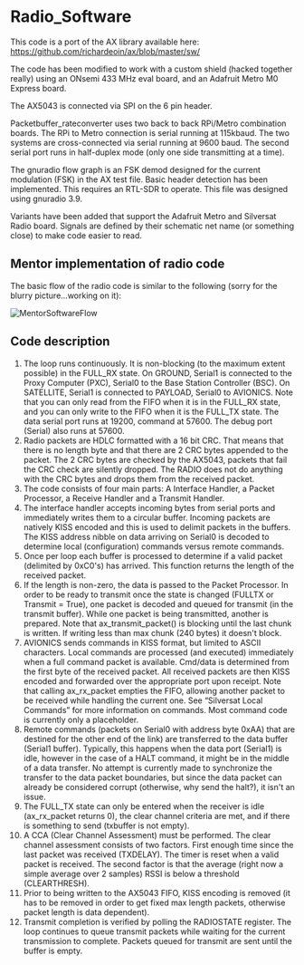 # Radio_Software

This code is a port of the AX library available here:  https://github.com/richardeoin/ax/blob/master/sw/

The code has been modified to work with a custom shield (hacked together really) using an ONsemi 433 MHz eval board,
and an Adafruit Metro M0 Express board.

The AX5043 is connected via SPI on the 6 pin header.

Packetbuffer_rateconverter uses two back to back RPi/Metro combination boards.  The RPi to Metro connection is serial running at 115kbaud.  The two systems are cross-connected via serial running at 9600 baud.  The second serial port runs in half-duplex mode (only one side transmitting at a time).

The gnuradio flow graph is an FSK demod designed for the current modulation (FSK) in the AX test file.  Basic header detection has been implemented.
This requires an RTL-SDR to operate.  This file was designed using gnuradio 3.9.

Variants have been added that support the Adafruit Metro and Silversat Radio board.  Signals are defined by their schematic net name (or something close) to make code easier to read.

## Mentor implementation of radio code

The basic flow of the radio code is similar to the following (sorry for the blurry picture...working on it):

![MentorSoftwareFlow](https://user-images.githubusercontent.com/64690557/226452912-a95c7d89-4dbf-4f0e-aab0-512bea8a7ebd.jpg)


## Code description

1. The loop runs continuously.  It is non-blocking (to the maximum extent possible) in the FULL_RX state. On GROUND, Serial1 is connected to the Proxy Computer (PXC), Serial0 to the Base Station Controller (BSC).  On SATELLITE, Serial1 is connected to PAYLOAD, Serial0 to AVIONICS.  Note that you can only read from the FIFO when it is in the FULL_RX state, and you can only write to the FIFO when it is the FULL_TX state.  The data serial port runs at 19200, command at 57600.  The debug port (Serial) also runs at 57600.
1. Radio packets are HDLC formatted with a 16 bit CRC.  That means that there is no length byte and that there are 2 CRC bytes appended to the packet.  The 2 CRC bytes are checked by the AX5043, packets that fail the CRC check are silently dropped.  The RADIO does not do anything with the CRC bytes and drops them from the received packet.
1. The code consists of four main parts: A Interface Handler, a Packet Processor, a Receive Handler and a Transmit Handler. 
1. The interface handler accepts incoming bytes from serial ports and immediately writes them to a circular buffer.  Incoming packets are natively KISS encoded and this is used to delimit packets in the buffers.  The KISS address nibble on data arriving on Serial0 is decoded to determine local (configuration) commands versus remote commands.  
1. Once per loop each buffer is processed to determine if a valid packet (delimited by 0xC0's) has arrived.  This function returns the length of the received packet. 
1. If the length is non-zero, the data is passed to the Packet Processor.  In order to be ready to transmit once the state is changed (FULLTX or Transmit = True), one packet is decoded and queued for transmit (in the transmit buffer).   While one packet is being transmitted, another is prepared.  Note that ax_transmit_packet() is blocking until the last chunk is written.  If writing less than max chunk (240 bytes) it doesn't block.
1. AVIONICS sends commands in KISS format, but limited to ASCII characters.  Local commands are processed (and executed) immediately when a full command packet is available. Cmd/data is determined from the first byte of the received packet.  All received packets are then KISS encoded and forwarded over the appropriate port upon receipt.  Note that calling ax_rx_packet empties the FIFO, allowing another packet to be received while handling the current one.  See “Silversat Local Commands” for more information on commands.  Most command code is currently only a placeholder.
1. Remote commands (packets on Serial0 with address byte 0xAA) that are destined for the other end of the link) are transferred to the data buffer (Serial1 buffer).  Typically, this happens when the data port (Serial1) is idle, however in the case of a HALT command, it might be in the middle of a data transfer.  No attempt is currently made to synchronize the transfer to the data packet boundaries, but since the data packet can already be considered corrupt (otherwise, why send the halt?), it isn't an issue. 
1. The FULL_TX state can only be entered when the receiver is idle (ax_rx_packet returns 0), the clear channel criteria are met, and if there is something to send (txbuffer is not empty).  
1. A CCA (Clear Channel Assessment) must be performed. The clear channel assessment consists of two factors.  First enough time since the last packet was received (TXDELAY).  The timer is reset when a valid packet is received.  The second factor is that the average (right now a simple average over 2 samples) RSSI is below a threshold (CLEARTHRESH).
1. Prior to being written to the AX5043 FIFO, KISS encoding is removed (it has to be removed in order to get fixed max length packets, otherwise packet length is data dependent).	
1. Transmit completion is verified by polling the RADIOSTATE register.  The loop continues to queue transmit packets while waiting for the current transmission to complete.  Packets queued for transmit are sent until the buffer is empty. 
